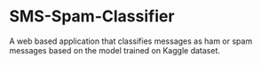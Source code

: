 # SMS-Spam-Classifier
A web based application that classifies messages as ham or spam messages based on the model trained on Kaggle dataset.
